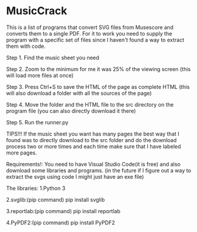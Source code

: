 # MusicCrack
This is a list of programs that convert SVG files from Musescore and converts them to a single PDF. 
For it to work you need to supply the program with a specific set of files since I haven't found a way to extract them with code.

Step 1. Find the music sheet you need 

Step 2. Zoom to the minimum for me it was 25% of the viewing screen (this will load more files at once)

Step 3. Press Ctrl+S to save the HTML of the page as complete HTML (this will also download a folder with all the sources of the page)

Step 4. Move the folder and the HTML file to the src directory on the program file (you can also directly download it there)

Step 5. Run the runner.py 

TIPS!!!
If the music sheet you want has many pages the best way that I found was to directly download to the src folder and do the download 
process two or more times and each time make sure that I have labeled more pages.

Requirements!:
You need to have Visual Studio Code(it is free) and also download some libraries and programs.
(in the future if I figure out a way to extract the svgs using code I might just have an exe file)

The libraries: 
1.Python 3

2.svglib:(pip command)
  pip install svglib

3.reportlab:(pip command)
  pip install reportlab

4.PyPDF2:(pip command)
  pip install PyPDF2
